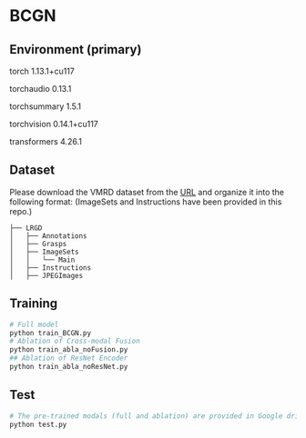 # BCGN

## Environment (primary)
torch                     1.13.1+cu117

torchaudio                0.13.1

torchsummary              1.5.1

torchvision               0.14.1+cu117

transformers              4.26.1


## Dataset

Please download the VMRD dataset from the [URL](https://www.dropbox.com/s/ff0f4bqw4s1pxa2/VMRD%20V2%20fixed.tar.gz?dl=0) and organize it into the following format: (ImageSets and Instructions have been provided in this repo.)
```
├── LRGD
│   ├── Annotations
│   ├── Grasps
│   ├── ImageSets
│   │   └── Main
│   ├── Instructions
│   ├── JPEGImages
```

## Training
  ```bash
  # Full model
  python train_BCGN.py
  # Ablation of Cross-modal Fusion
  python train_abla_noFusion.py
  ## Ablation of ResNet Encoder
  python train_abla_noResNet.py
  ```
## Test
  ```bash
  # The pre-trained modals (full and ablation) are provided in Google drive(https://drive.google.com/file/d/15ETcqYkG3x1zX-2fRzJcP2ChA-mGesw3/view?usp=drive_link)
  python test.py
  ```

